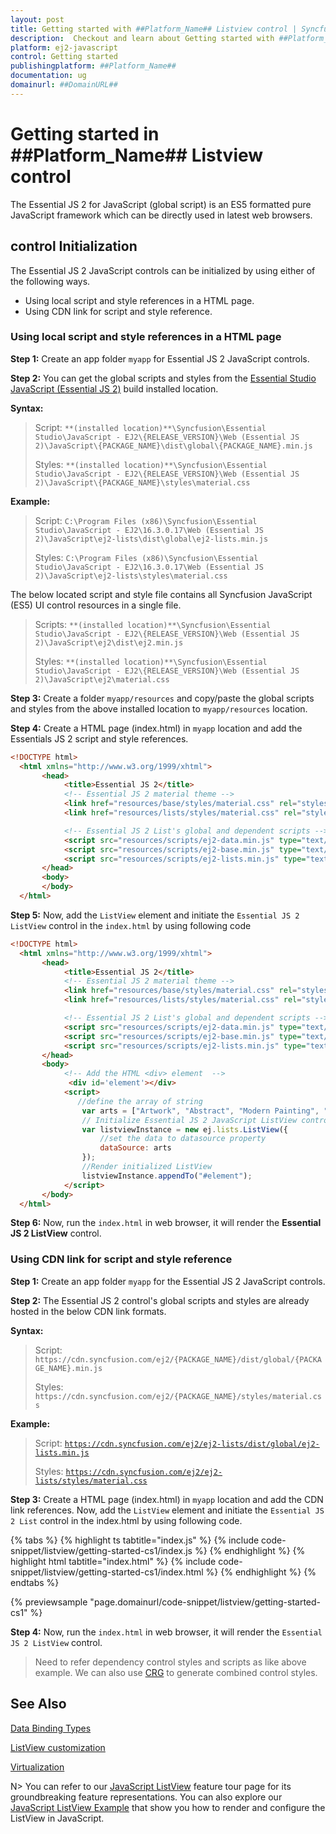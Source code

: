 ```yaml
---
layout: post
title: Getting started with ##Platform_Name## Listview control | Syncfusion
description:  Checkout and learn about Getting started with ##Platform_Name## Listview control of Syncfusion Essential JS 2 and more details.
platform: ej2-javascript
control: Getting started 
publishingplatform: ##Platform_Name##
documentation: ug
domainurl: ##DomainURL##
---
```


# Getting started in ##Platform_Name## Listview control

The Essential JS 2 for JavaScript (global script) is an ES5 formatted pure JavaScript framework which can be directly used in latest web browsers.

## control Initialization

The Essential JS 2 JavaScript controls can be initialized by using either of the following ways.

* Using local script and style references in a HTML page.
* Using CDN link for script and style reference.

### Using local script and style references in a HTML page

**Step 1:** Create an app folder `myapp` for Essential JS 2 JavaScript controls.

**Step 2:** You can get the global scripts and styles from the [Essential Studio JavaScript (Essential JS 2)](https://www.syncfusion.com/downloads/essential-js2) build installed location.

**Syntax:**
> Script: `**(installed location)**\Syncfusion\Essential Studio\JavaScript - EJ2\{RELEASE_VERSION}\Web (Essential JS 2)\JavaScript\{PACKAGE_NAME}\dist\global\{PACKAGE_NAME}.min.js`
>
> Styles: `**(installed location)**\Syncfusion\Essential Studio\JavaScript - EJ2\{RELEASE_VERSION}\Web (Essential JS 2)\JavaScript\{PACKAGE_NAME}\styles\material.css`

**Example:**

> Script: `C:\Program Files (x86)\Syncfusion\Essential Studio\JavaScript - EJ2\16.3.0.17\Web (Essential JS 2)\JavaScript\ej2-lists\dist\global\ej2-lists.min.js`
>
> Styles: `C:\Program Files (x86)\Syncfusion\Essential Studio\JavaScript - EJ2\16.3.0.17\Web (Essential JS 2)\JavaScript\ej2-lists\styles\material.css`

The below located script and style file contains all Syncfusion JavaScript (ES5) UI control resources in a single file.

> Scripts: `**(installed location)**\Syncfusion\Essential Studio\JavaScript - EJ2\{RELEASE_VERSION}\Web (Essential JS 2)\JavaScript\ej2\dist\ej2.min.js`
>
> Styles: `**(installed location)**\Syncfusion\Essential Studio\JavaScript - EJ2\{RELEASE_VERSION}\Web (Essential JS 2)\JavaScript\ej2\material.css`

**Step 3:** Create a folder `myapp/resources` and copy/paste the global scripts and styles from the above installed location to `myapp/resources` location.

**Step 4:** Create a HTML page (index.html) in `myapp` location and add the Essentials JS 2 script and style references.

```html
<!DOCTYPE html>
  <html xmlns="http://www.w3.org/1999/xhtml">
       <head>
            <title>Essential JS 2</title>
            <!-- Essential JS 2 material theme -->
            <link href="resources/base/styles/material.css" rel="stylesheet" type="text/css"/>
            <link href="resources/lists/styles/material.css" rel="stylesheet" type="text/css"/>

            <!-- Essential JS 2 List's global and dependent scripts -->
            <script src="resources/scripts/ej2-data.min.js" type="text/javascript"></script>
            <script src="resources/scripts/ej2-base.min.js" type="text/javascript"></script>
            <script src="resources/scripts/ej2-lists.min.js" type="text/javascript"></script>
       </head>
       <body>
       </body>
  </html>
```

**Step 5:** Now, add the `ListView` element and initiate the `Essential JS 2 ListView` control in the `index.html` by using following code

```html
<!DOCTYPE html>
  <html xmlns="http://www.w3.org/1999/xhtml">
       <head>
            <title>Essential JS 2</title>
            <!-- Essential JS 2 material theme -->
            <link href="resources/base/styles/material.css" rel="stylesheet" type="text/css"/>
            <link href="resources/lists/styles/material.css" rel="stylesheet" type="text/css"/>

            <!-- Essential JS 2 List's global and dependent scripts -->
            <script src="resources/scripts/ej2-data.min.js" type="text/javascript"></script>
            <script src="resources/scripts/ej2-base.min.js" type="text/javascript"></script>
            <script src="resources/scripts/ej2-lists.min.js" type="text/javascript"></script>
       </head>
       <body>
            <!-- Add the HTML <div> element  -->
             <div id='element'></div>
            <script>
               //define the array of string
                var arts = ["Artwork", "Abstract", "Modern Painting", "Ceramics", "Animation Art", "Oil Painting"];
                // Initialize Essential JS 2 JavaScript ListView control
                var listviewInstance = new ej.lists.ListView({
                    //set the data to datasource property
                    dataSource: arts
                });
                //Render initialized ListView
                listviewInstance.appendTo("#element");
            </script>
       </body>
  </html>
```

**Step 6:** Now, run the `index.html` in web browser, it will render the **Essential JS 2 ListView** control.

### Using CDN link for script and style reference

**Step 1:** Create an app folder `myapp` for the Essential JS 2 JavaScript controls.

**Step 2:** The Essential JS 2 control's global scripts and styles are already hosted in the below CDN link formats.

**Syntax:**
> Script: `https://cdn.syncfusion.com/ej2/{PACKAGE_NAME}/dist/global/{PACKAGE_NAME}.min.js`
>
> Styles: `https://cdn.syncfusion.com/ej2/{PACKAGE_NAME}/styles/material.css`

**Example:**
> Script: [`https://cdn.syncfusion.com/ej2/ej2-lists/dist/global/ej2-lists.min.js`](https://cdn.syncfusion.com/ej2/ej2-lists/dist/global/ej2-lists.min.js)
>
> Styles: [`https://cdn.syncfusion.com/ej2/ej2-lists/styles/material.css`](https://cdn.syncfusion.com/ej2/ej2-lists/styles/material.css)

**Step 3:** Create a HTML page (index.html) in `myapp` location and add the CDN link references. Now, add the `ListView` element and initiate the `Essential JS 2 List` control in the index.html by using following code.

{% tabs %}
{% highlight ts tabtitle="index.js" %}
{% include code-snippet/listview/getting-started-cs1/index.js %}
{% endhighlight %}
{% highlight html tabtitle="index.html" %}
{% include code-snippet/listview/getting-started-cs1/index.html %}
{% endhighlight %}
{% endtabs %}
        
{% previewsample "page.domainurl/code-snippet/listview/getting-started-cs1" %}

**Step 4:** Now, run the `index.html` in web browser, it will render the `Essential JS 2 ListView` control.

> Need to refer dependency control styles and scripts as like above example. We can also use [CRG](https://crg.syncfusion.com/) to generate combined control styles.

## See Also

[Data Binding Types](./data-binding/)

[ListView customization](./customizing-templates/)

[Virtualization](./virtualization/)

N> You can refer to our [JavaScript ListView](https://www.syncfusion.com/javascript-ui-controls/js-listview) feature tour page for its groundbreaking feature representations. You can also explore our [JavaScript ListView Example](https://ej2.syncfusion.com/javascript/demos/#/bootstrap5/listview/default.html) that show you how to render and configure the ListView in JavaScript.
